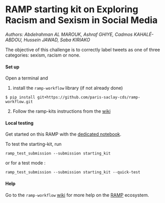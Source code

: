 # RAMP starting kit on Exploring Racism and Sexism in Social Media


_Authors: Abdelrahman AL MAROUK, Ashraf GHIYE, Cadmos KAHALÉ-ABDOU, Hussein JAWAD, Saba KIRIAKO_

The objective of this challenge is to correctly label tweets as one of three categories: sexism, racism or none.


#### Set up

Open a terminal and

1. install the `ramp-workflow` library (if not already done)
  ```
  $ pip install git+https://github.com/paris-saclay-cds/ramp-workflow.git
  ```
  
2. Follow the ramp-kits instructions from the [wiki](https://github.com/paris-saclay-cds/ramp-workflow/wiki/Getting-started-with-a-ramp-kit)

#### Local testing

Get started on this RAMP with the [dedicated notebook](ERSSM_starting_kit.ipynb).

To test the starting-kit, run


```
ramp_test_submission --submission starting_kit
```
or for a test mode :

```
ramp_test_submission --submission starting_kit --quick-test
```


#### Help
Go to the `ramp-workflow` [wiki](https://github.com/paris-saclay-cds/ramp-workflow/wiki) for more help on the [RAMP](http:www.ramp.studio) ecosystem.
